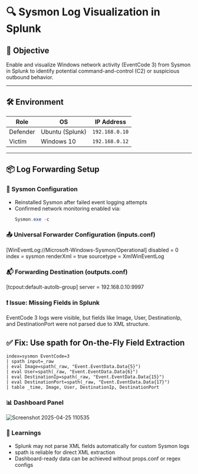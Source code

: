 # 🔍 Sysmon Log Visualization in Splunk

## 🎯 Objective
Enable and visualize Windows network activity (EventCode 3) from Sysmon in Splunk to identify potential command-and-control (C2) or suspicious outbound behavior.

---

## 🛠️ Environment

| Role     | OS           | IP Address     |
|----------|--------------|----------------|
| Defender | Ubuntu (Splunk) | `192.168.0.10` |
| Victim   | Windows 10   | `192.168.0.12` |

---

## 📦 Log Forwarding Setup

### 🧩 Sysmon Configuration
- Reinstalled Sysmon after failed event logging attempts
- Confirmed network monitoring enabled via:
  ```powershell
  Sysmon.exe -c
  ```
### 📤 Universal Forwarder Configuration (inputs.conf)
[WinEventLog://Microsoft-Windows-Sysmon/Operational]
disabled = 0
index = sysmon
renderXml = true
sourcetype = XmlWinEventLog

### 📬 Forwarding Destination (outputs.conf)
[tcpout:default-autolb-group]
server = 192.168.0.10:9997

### ❗ Issue: Missing Fields in Splunk
EventCode 3 logs were visible, but fields like Image, User, DestinationIp, and DestinationPort were not parsed due to XML structure.

## ✅ Fix: Use spath for On-the-Fly Field Extraction
```
index=sysmon EventCode=3
| spath input=_raw
| eval Image=spath(_raw, "Event.EventData.Data{5}")
| eval User=spath(_raw, "Event.EventData.Data{6}")
| eval DestinationIp=spath(_raw, "Event.EventData.Data{15}")
| eval DestinationPort=spath(_raw, "Event.EventData.Data{17}")
| table _time, Image, User, DestinationIp, DestinationPort
```
### 📊 Dashboard Panel
![Screenshot 2025-04-25 110535](https://github.com/user-attachments/assets/ed9d6813-9856-489e-904c-a12cf574b827)

### 🧠 Learnings
- Splunk may not parse XML fields automatically for custom Sysmon logs
- spath is reliable for direct XML extraction
- Dashboard-ready data can be achieved without props.conf or regex configs
